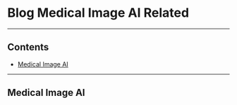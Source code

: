 # Blog Medical Image AI Related

---
## Contents
 - [Medical Image AI](#medical-image-ai)

---


## Medical Image AI
